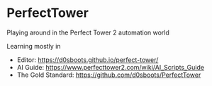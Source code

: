 # PerfectTower
Playing around in the Perfect Tower 2 automation world

Learning mostly in 
- Editor: https://d0sboots.github.io/perfect-tower/
- AI Guide: https://www.perfecttower2.com/wiki/AI_Scripts_Guide
- The Gold Standard: https://github.com/d0sboots/PerfectTower
